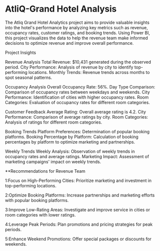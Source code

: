 # AtliQ-Grand Hotel Analysis

The Atliq Grand Hotel Analytics project aims to provide valuable insights into the hotel's performance by analyzing key metrics such as revenue, occupancy rates, customer ratings, and booking trends. Using Power BI, this project visualizes the data to help the revenue team make informed decisions to optimize revenue and improve overall performance.

Project Insights

Revenue Analysis
Total Revenue: $10,431 generated during the observed period.
City Performance: Analysis of revenue by city to identify top-performing locations.
Monthly Trends: Revenue trends across months to spot seasonal patterns.

Occupancy Analysis
Overall Occupancy Rate: 56%.
Day Type Comparison: Comparison of occupancy rates between weekdays and weekends.
City Performance: Identification of cities with higher occupancy rates.
Room Categories: Evaluation of occupancy rates for different room categories.

Customer Feedback
Average Rating: Overall average rating is 4.2.
City Performance: Comparison of average ratings by city.
Room Categories: Analysis of ratings for different room categories.

Booking Trends
Platform Preferences: Determination of popular booking platforms.
Booking Percentage by Platform: Calculation of booking percentages by platform to optimize marketing and partnerships.

Weekly Trends
Weekly Analysis: Observation of weekly trends in occupancy rates and average ratings.
Marketing Impact: Assessment of marketing campaigns' impact on weekly trends.

**Recommendations for Revenue Team

1:Focus on High-Performing Cities: Prioritize marketing and investment in top-performing locations.

2:Optimize Booking Platforms: Increase partnerships and marketing efforts with popular booking platforms.

3:Improve Low-Rating Areas: Investigate and improve service in cities or room categories with lower ratings.

4:Leverage Peak Periods: Plan promotions and pricing strategies for peak periods.

5:Enhance Weekend Promotions: Offer special packages or discounts for weekends.














